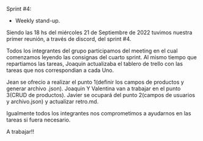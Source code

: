 Sprint #4: 

* Weekly stand-up.

Siendo las 18 hs del miércoles 21 de Septiembre de 2022 tuvimos nuestra primer reunión, a través de discord, del sprint #4.

Todos los integrantes del grupo participamos del meeting en el cual comenzamos leyendo las consignas del cuarto sprint. Al mismo tiempo que repartiamos las tareas, Joaquin actualizaba el tablero de trello con las tareas que nos correspondian a cada Uno.

Jean se ofrecio a realizar el punto 1(definir los campos de  productos y generar archivo .json).
Joaquin Y Valentina van a trabajar en el punto 3(CRUD de productos).
Javier se ocupará del punto 2(campos de usuarios y archivo.json) y actualizar retro.md.
 
Igualmente todos los integrantes nos comprometimos a ayudarnos en las tareas si fuera necesario.

A trabajar!!
